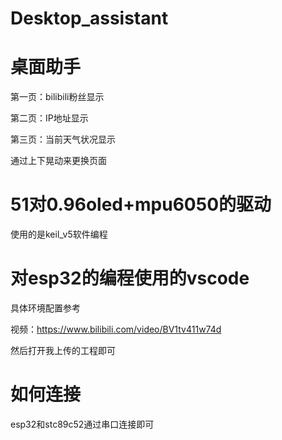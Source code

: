 # Desktop_assistant
# 桌面助手
第一页：bilibili粉丝显示

第二页：IP地址显示

第三页：当前天气状况显示

通过上下晃动来更换页面

# 51对0.96oled+mpu6050的驱动
使用的是keil_v5软件编程

# 对esp32的编程使用的vscode

具体环境配置参考

视频：https://www.bilibili.com/video/BV1tv411w74d

然后打开我上传的工程即可

# 如何连接
esp32和stc89c52通过串口连接即可
